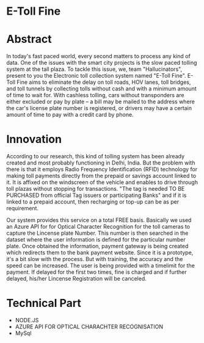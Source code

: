 # E-Toll Fine

# Abstract
In today's fast paced world, every second matters to process any kind of data. One of the issues with the smart city projects is the slow paced tolling system at the tall plaza.
To tackle this issue, we, team "Hallucinators", present to you the Electronic toll collection system named "E-Toll Fine". E-Toll Fine aims to eliminate the delay on toll roads, HOV lanes, toll bridges, and toll tunnels by collecting tolls without cash and with a minimum amount of time to wait for. With cashless tolling, cars without transponders are either excluded or pay by plate – a bill may be mailed to the address where the car's license plate number is registered, or drivers may have a certain amount of time to pay with a credit card by phone.

# Innovation
According to our research, this kind of tolling system has been already created and most probably functioning in Delhi, India.
But the problem with there is that it employs Radio Frequency Identification (RFID) technology for making toll payments directly from the prepaid or savings account linked to it. It is affixed on the windscreen of the vehicle and enables to drive through toll plazas without stopping for transactions. "The tag is needed TO BE PURCHASED from official Tag issuers or participating Banks" and if it is linked to a prepaid account, then recharging or top-up can be as per requirement.

Our system provides this service on a total FREE basis. Basically we used an Azure API for for Optical Character Recognition for the toll cameras to capture the Lincense plate Number. This number is then searched in the dataset where the user information is defined for the particular number plate. Once obtained the information, payment gateway is being created which redirects them to the bank payment website.
Since it is a prototype, it's a bit slow with the process. But with training, the accuracy and the speed can be increased. The user is being provided with a timelimit for the payment. If delayed for the first two times, fine is charged and if further delayed, his/her Lincense Registration will be canceled.


# Technical Part
* NODE.JS
* AZURE API FOR OPTICAL CHARACHTER RECOGNISATION
* MySql
